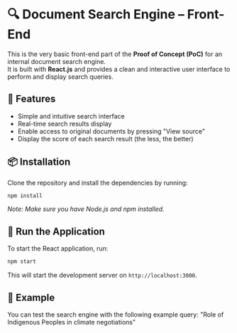 # 🔍 Document Search Engine – Front-End

This is the very basic front-end part of the **Proof of Concept (PoC)** for an internal document search engine.  
It is built with **React.js** and provides a clean and interactive user interface to perform and display search queries.


## 🚀 Features

- Simple and intuitive search interface  
- Real-time search results display  
- Enable access to original documents by pressing "View source"
- Display the score of each search result (the less, the better)


## 📦 Installation

Clone the repository and install the dependencies by running:

```bash
npm install
```
*Note: Make sure you have Node.js and npm installed.*

## 🏃 Run the Application
To start the React application, run:

```bash
npm start
```
This will start the development server on `http://localhost:3000`.

## 🧪 Example

You can test the search engine with the following example query: "Role of Indigenous Peoples in climate negotiations"